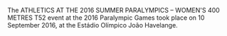 The ATHLETICS AT THE 2016 SUMMER PARALYMPICS – WOMEN'S 400 METRES T52 event at the 2016 Paralympic Games took place on 10 September 2016, at the Estádio Olímpico João Havelange.
